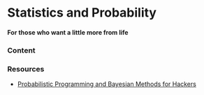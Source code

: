 # Statistics and Probability

#### For those who want a little more from life

### Content

### Resources

- [Probabilistic Programming and Bayesian Methods for Hackers](https://nbviewer.jupyter.org/github/CamDavidsonPilon/Probabilistic-Programming-and-Bayesian-Methods-for-Hackers/tree/master/)
